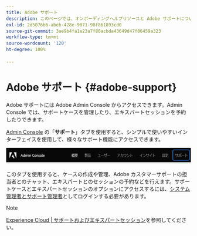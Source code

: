 ```yaml
---
title: Adobe サポート
description: このページでは、オンボーディングヘルプリソースと Adobe サポートについて説明します。
exl-id: 2d5076b6-abeb-428e-9071-98f861893cd0
source-git-commit: 3ae9b4fa1e23a7f80acbda43649d47f86459a323
workflow-type: tm+mt
source-wordcount: '120'
ht-degree: 100%

---
```


# Adobe サポート {#adobe-support}

Adobe サポートには Adobe Admin Console からアクセスできます。Admin Console では、サポートケースを管理したり、エキスパートセッションを予約したりできます。

[Admin Console](https://adminconsole.adobe.com/) の「**サポート**」タブを使用すると、シンプルで使いやすいインターフェイスを使用して、様々なサポート機能にアクセスできます。

![画像](/help/onboarding/learn-concepts/assets/support-menu.png)

このタブを使用すると、ケースの作成や管理、Adobe カスタマーサポートの担当者とのチャット、エキスパートとのセッションの予約などを行えます。サポートケースとエキスパートセッションのオプションにアクセスするには、[システム管理者とサポート管理者](https://helpx.adobe.com/jp/enterprise/using/admin-roles.ug.html)としてログインする必要があります。

>[!NOTE]
> [Experience Cloud | サポートおよびエキスパートセッション](https://helpx.adobe.com/jp/enterprise/admin-guide.html/enterprise/using/support-for-experience-cloud.ug.html)を参照してください。
